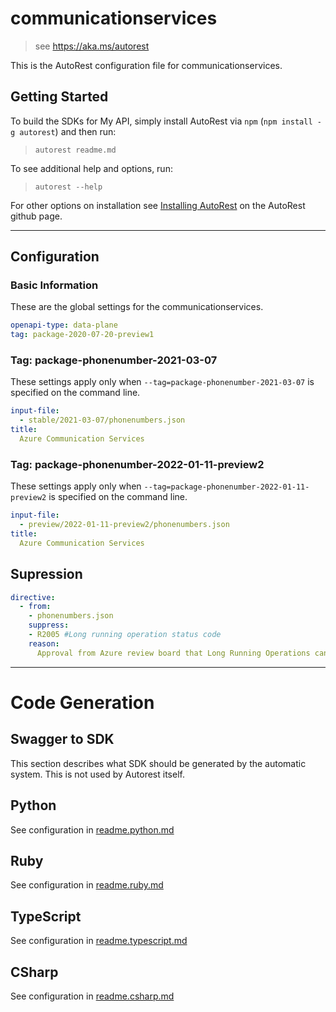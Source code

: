 # communicationservices

> see https://aka.ms/autorest

This is the AutoRest configuration file for communicationservices.

## Getting Started

To build the SDKs for My API, simply install AutoRest via `npm` (`npm install -g autorest`) and then run:

> `autorest readme.md`

To see additional help and options, run:

> `autorest --help`

For other options on installation see [Installing AutoRest](https://aka.ms/autorest/install) on the AutoRest github page.

---

## Configuration

### Basic Information

These are the global settings for the communicationservices.

```yaml
openapi-type: data-plane
tag: package-2020-07-20-preview1
```

### Tag: package-phonenumber-2021-03-07

These settings apply only when `--tag=package-phonenumber-2021-03-07` is specified on the command line.

```yaml $(tag) == 'package-phonenumber-2021-03-07'
input-file:
  - stable/2021-03-07/phonenumbers.json
title:
  Azure Communication Services
```

### Tag: package-phonenumber-2022-01-11-preview2

These settings apply only when `--tag=package-phonenumber-2022-01-11-preview2` is specified on the command line.

```yaml $(tag) == 'package-phonenumber-2022-01-11-preview2'
input-file:
  - preview/2022-01-11-preview2/phonenumbers.json
title:
  Azure Communication Services
```

## Supression
``` yaml
directive:
  - from:
    - phonenumbers.json
    suppress:
    - R2005 #Long running operation status code
    reason:
      Approval from Azure review board that Long Running Operations can return 202s.
```

---

# Code Generation

## Swagger to SDK

This section describes what SDK should be generated by the automatic system.
This is not used by Autorest itself.

## Python

See configuration in [readme.python.md](./readme.python.md)

## Ruby

See configuration in [readme.ruby.md](./readme.ruby.md)

## TypeScript

See configuration in [readme.typescript.md](./readme.typescript.md)

## CSharp

See configuration in [readme.csharp.md](./readme.csharp.md)
